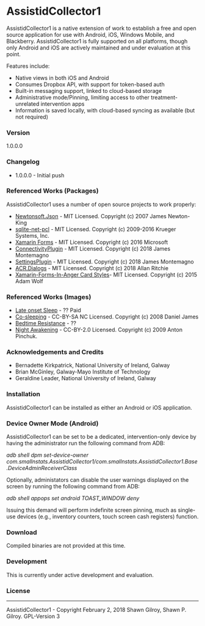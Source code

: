 # AssistidCollector1
AssistidCollector1 is a native extension of work to establish a free and open source application for use with Android, iOS, Windows Mobile, and Blackberry.  AssistidCollector1 is fully supported on all platforms, though only Android and iOS are actively maintained and under evaluation at this point.

Features include:
  - Native views in both iOS and Android
  - Consumes Dropbox API, with support for token-based auth
  - Built-in messaging support, linked to cloud-based storage
  - Administrative mode/Pinning, limiting access to other treatment-unrelated intervention apps
  - Information is saved locally, with cloud-based syncing as available (but not required)

### Version
1.0.0.0

### Changelog
 * 1.0.0.0 - Initial push

### Referenced Works (Packages)
AssistidCollector1 uses a number of open source projects to work properly:
* [Newtonsoft.Json](https://github.com/JamesNK/Newtonsoft.Json) - MIT Licensed. Copyright (c) 2007 James Newton-King 
* [sqlite-net-pcl](https://github.com/praeclarum/sqlite-net) - MIT Licensed. Copyright (c) 2009-2016 Krueger Systems, Inc.
* [Xamarin Forms](https://github.com/xamarin/Xamarin.Forms) - MIT Licensed. Copyright (c) 2016 Microsoft
* [ConnectivityPlugin](https://github.com/jamesmontemagno/ConnectivityPlugin) - MIT Licensed. Copyright (c) 2018 James Montemagno
* [SettingsPlugin](https://github.com/jamesmontemagno/SettingsPlugin) - MIT Licensed. Copyright (c) 2018 James Montemagno
* [ACR.Dialogs](https://github.com/aritchie/userdialogs) - MIT Licensed. Copyright (c) 2018 Allan Ritchie
* [Xamarin-Forms-In-Anger Card Styles](https://github.com/awolf/Xamarin-Forms-InAnger/tree/master/src/Cards)- MIT Licensed. Copyright (c) 2015 Adam Wolf

### Referenced Works (Images)
* [Late onset Sleep](https://www.123rf.com/photo_47783209_thin-focus-on-hand-of-sleepy-young-asian-boy-using-cellphone-on-white-bed.html?term=boy%2Busing%2Bmoble%2Bphone%2Bbed&vti=of8gubz5v8u7l82bpv-1-5
) - ?? Paid
* [Co-sleeping](https://www.flickr.com/photos/revjim/2310315467/in/photolist-4w9Yii-aXkPt-4MKw56-c4s3C-bFpWHc-hLUqDs-cNsr2-a7uxri-665LR3-4FfN6q-kWm1LX-oePagv-5RR5g1-YWg7U-22aVsk-6TkUsF-4iBkLY-89PHe9-4EuqKr-e5WZaR-F5N5D-9ZJqvp-i55K2u-8E9iop-7a4LHX-hHpr7g-7qagPs-6dQ6ec-bjwwPz-6DVeyw-7GmStt-ccZqX-9ZEzfQ-ip6y8-FGt25-9xmaFN-94YrCv-4ZVjSs-eMJB9-b2gYg2-9kxX1n-agLqkc-2w3e8-e7dcSk-2rQGzC-fJ1yyE-fCtqQL-KVkHd-Ax7nc-scsvG
) - CC-BY-SA NC Licensed. Copyright (c) 2008 Daniel James
* [Bedtime Resistance](http://www.simplymodernmom.com/2010/10/adventures-of-modern-mom-breaking-rules/) - ??
* [Night Awakening](https://www.flickr.com/photos/djvirus/3186012992/) - CC-BY-2.0 Licensed. Copyright (c) 2009 Anton Pinchuk.

### Acknowledgements and Credits
* Bernadette Kirkpatrick, National University of Ireland, Galway
* Brian McGinley, Galway-Mayo Institute of Technology
* Geraldine Leader, National University of Ireland, Galway

### Installation
AssistidCollector1 can be installed as either an Android or iOS application.  

### Device Owner Mode (Android)
AssistidCollector1 can be set to be a dedicated, intervention-only device by having the administrator run the following command from ADB:

<i>adb shell dpm set-device-owner com.smallnstats.AssistidCollector1/com.smallnstats.AssistidCollector1.Base.DeviceAdminReceiverClass</i>

Optionally, administators can disable the user warnings displayed on the screen by running the following command from ADB:

<i>adb shell appops set android TOAST_WINDOW deny</i>

Issuing this demand will perform indefinite screen pinning, much as single-use devices (e.g., inventory counters, touch screen cash registers) function.

### Download
Compiled binaries are not provided at this time.

### Development
This is currently under active development and evaluation.

### License
----
AssistidCollector1 - Copyright February 2, 2018 Shawn Gilroy, Shawn P. Gilroy. GPL-Version 3
